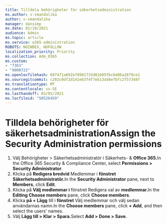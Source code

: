 ```yaml
---
title: Tilldela behörigheter för säkerhetsadministration
ms.author: v-smandalika
author: v-smandalika
manager: dansimp
ms.date: 02/19/2021
audience: Admin
ms.topic: article
ms.service: o365-administration
ROBOTS: NOINDEX, NOFOLLOW
localization_priority: Priority
ms.collection: Adm_O365
ms.custom:
- "7363"
- "9000722"
ms.openlocfilehash: 697471a691bf8981733d01b05fbc6406a2879ce1
ms.sourcegitcommit: c202c0df2d141e63f4f7eb13a56efbfc2f57348f
ms.translationtype: MT
ms.contentlocale: sv-SE
ms.lasthandoff: 03/05/2021
ms.locfileid: "50526459"
---
```

# <a name="assign-the-security-administration-permissions"></a><span data-ttu-id="5a566-102">Tilldela behörigheter för säkerhetsadministration</span><span class="sxs-lookup"><span data-stu-id="5a566-102">Assign the Security Administration permissions</span></span>

1. <span data-ttu-id="5a566-103">Välj Behörigheter > Säkerhetsadministratör i Säkerhets- & **Office 365.**</span><span class="sxs-lookup"><span data-stu-id="5a566-103">In the Office 365 Security & Compliance Center, select **Permissions > Security Administrator**.</span></span>
2. <span data-ttu-id="5a566-104">Klicka på **Redigera bredvid** Medlemmar i **fönstret** **Säkerhetsadministratör.**</span><span class="sxs-lookup"><span data-stu-id="5a566-104">In the **Security Administrator** pane, next to **Members**, click **Edit**.</span></span>
3. <span data-ttu-id="5a566-105">Klicka på **Välj medlemmar i** fönstret Redigera val av **medlemmar.**</span><span class="sxs-lookup"><span data-stu-id="5a566-105">In the **Editing Choose members** pane, click **Choose members**.</span></span>
4. <span data-ttu-id="5a566-106">Klicka **på + Lägg** till i **fönstret** Välj medlemmar och välj sedan användarnas namn.</span><span class="sxs-lookup"><span data-stu-id="5a566-106">In the **Choose members** pane, click **+ Add**, and then select the users' names.</span></span>
5. <span data-ttu-id="5a566-107">Välj **Lägg till > Klar > Spara.**</span><span class="sxs-lookup"><span data-stu-id="5a566-107">Select **Add > Done > Save**.</span></span>

